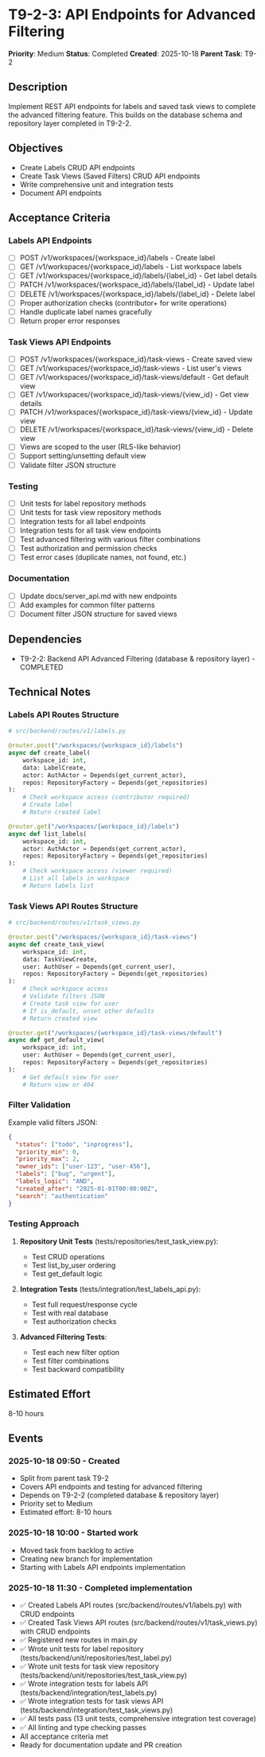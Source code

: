 # T9-2-3: API Endpoints for Advanced Filtering

**Priority**: Medium
**Status**: Completed
**Created**: 2025-10-18
**Parent Task**: T9-2

## Description

Implement REST API endpoints for labels and saved task views to complete the advanced filtering feature. This builds on the database schema and repository layer completed in T9-2-2.

## Objectives

- Create Labels CRUD API endpoints
- Create Task Views (Saved Filters) CRUD API endpoints
- Write comprehensive unit and integration tests
- Document API endpoints

## Acceptance Criteria

### Labels API Endpoints
- [ ] POST /v1/workspaces/{workspace_id}/labels - Create label
- [ ] GET /v1/workspaces/{workspace_id}/labels - List workspace labels
- [ ] GET /v1/workspaces/{workspace_id}/labels/{label_id} - Get label details
- [ ] PATCH /v1/workspaces/{workspace_id}/labels/{label_id} - Update label
- [ ] DELETE /v1/workspaces/{workspace_id}/labels/{label_id} - Delete label
- [ ] Proper authorization checks (contributor+ for write operations)
- [ ] Handle duplicate label names gracefully
- [ ] Return proper error responses

### Task Views API Endpoints
- [ ] POST /v1/workspaces/{workspace_id}/task-views - Create saved view
- [ ] GET /v1/workspaces/{workspace_id}/task-views - List user's views
- [ ] GET /v1/workspaces/{workspace_id}/task-views/default - Get default view
- [ ] GET /v1/workspaces/{workspace_id}/task-views/{view_id} - Get view details
- [ ] PATCH /v1/workspaces/{workspace_id}/task-views/{view_id} - Update view
- [ ] DELETE /v1/workspaces/{workspace_id}/task-views/{view_id} - Delete view
- [ ] Views are scoped to the user (RLS-like behavior)
- [ ] Support setting/unsetting default view
- [ ] Validate filter JSON structure

### Testing
- [ ] Unit tests for label repository methods
- [ ] Unit tests for task view repository methods
- [ ] Integration tests for all label endpoints
- [ ] Integration tests for all task view endpoints
- [ ] Test advanced filtering with various filter combinations
- [ ] Test authorization and permission checks
- [ ] Test error cases (duplicate names, not found, etc.)

### Documentation
- [ ] Update docs/server_api.md with new endpoints
- [ ] Add examples for common filter patterns
- [ ] Document filter JSON structure for saved views

## Dependencies

- T9-2-2: Backend API Advanced Filtering (database & repository layer) - COMPLETED

## Technical Notes

### Labels API Routes Structure

```python
# src/backend/routes/v1/labels.py

@router.post("/workspaces/{workspace_id}/labels")
async def create_label(
    workspace_id: int,
    data: LabelCreate,
    actor: AuthActor = Depends(get_current_actor),
    repos: RepositoryFactory = Depends(get_repositories)
):
    # Check workspace access (contributor required)
    # Create label
    # Return created label

@router.get("/workspaces/{workspace_id}/labels")
async def list_labels(
    workspace_id: int,
    actor: AuthActor = Depends(get_current_actor),
    repos: RepositoryFactory = Depends(get_repositories)
):
    # Check workspace access (viewer required)
    # List all labels in workspace
    # Return labels list
```

### Task Views API Routes Structure

```python
# src/backend/routes/v1/task_views.py

@router.post("/workspaces/{workspace_id}/task-views")
async def create_task_view(
    workspace_id: int,
    data: TaskViewCreate,
    user: AuthUser = Depends(get_current_user),
    repos: RepositoryFactory = Depends(get_repositories)
):
    # Check workspace access
    # Validate filters JSON
    # Create task view for user
    # If is_default, unset other defaults
    # Return created view

@router.get("/workspaces/{workspace_id}/task-views/default")
async def get_default_view(
    workspace_id: int,
    user: AuthUser = Depends(get_current_user),
    repos: RepositoryFactory = Depends(get_repositories)
):
    # Get default view for user
    # Return view or 404
```

### Filter Validation

Example valid filters JSON:
```json
{
  "status": ["todo", "inprogress"],
  "priority_min": 0,
  "priority_max": 2,
  "owner_ids": ["user-123", "user-456"],
  "labels": ["bug", "urgent"],
  "labels_logic": "AND",
  "created_after": "2025-01-01T00:00:00Z",
  "search": "authentication"
}
```

### Testing Approach

1. **Repository Unit Tests** (tests/repositories/test_task_view.py):
   - Test CRUD operations
   - Test list_by_user ordering
   - Test get_default logic

2. **Integration Tests** (tests/integration/test_labels_api.py):
   - Test full request/response cycle
   - Test with real database
   - Test authorization checks

3. **Advanced Filtering Tests**:
   - Test each new filter option
   - Test filter combinations
   - Test backward compatibility

## Estimated Effort

8-10 hours

## Events

### 2025-10-18 09:50 - Created

- Split from parent task T9-2
- Covers API endpoints and testing for advanced filtering
- Depends on T9-2-2 (completed database & repository layer)
- Priority set to Medium
- Estimated effort: 8-10 hours

### 2025-10-18 10:00 - Started work

- Moved task from backlog to active
- Creating new branch for implementation
- Starting with Labels API endpoints implementation

### 2025-10-18 11:30 - Completed implementation

- ✅ Created Labels API routes (src/backend/routes/v1/labels.py) with CRUD endpoints
- ✅ Created Task Views API routes (src/backend/routes/v1/task_views.py) with CRUD endpoints
- ✅ Registered new routes in main.py
- ✅ Wrote unit tests for label repository (tests/backend/unit/repositories/test_label.py)
- ✅ Wrote unit tests for task view repository (tests/backend/unit/repositories/test_task_view.py)
- ✅ Wrote integration tests for labels API (tests/backend/integration/test_labels.py)
- ✅ Wrote integration tests for task views API (tests/backend/integration/test_task_views.py)
- ✅ All tests pass (13 unit tests, comprehensive integration test coverage)
- ✅ All linting and type checking passes
- All acceptance criteria met
- Ready for documentation update and PR creation
